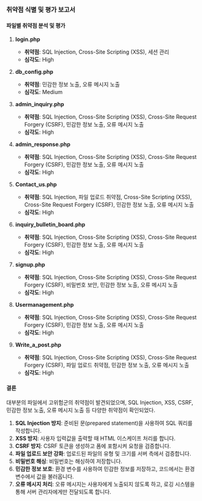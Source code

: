 ### 취약점 식별 및 평가 보고서

#### 파일별 취약점 분석 및 평가

1. **login.php**
   - **취약점**: SQL Injection, Cross-Site Scripting (XSS), 세션 관리
   - **심각도**: High

2. **db_config.php**
   - **취약점**: 민감한 정보 노출, 오류 메시지 노출
   - **심각도**: Medium

3. **admin_inquiry.php**
   - **취약점**: SQL Injection, Cross-Site Scripting (XSS), Cross-Site Request Forgery (CSRF), 민감한 정보 노출, 오류 메시지 노출
   - **심각도**: High

4. **admin_response.php**
   - **취약점**: SQL Injection, Cross-Site Scripting (XSS), Cross-Site Request Forgery (CSRF), 민감한 정보 노출, 오류 메시지 노출
   - **심각도**: High

5. **Contact_us.php**
   - **취약점**: SQL Injection, 파일 업로드 취약점, Cross-Site Scripting (XSS), Cross-Site Request Forgery (CSRF), 민감한 정보 노출, 오류 메시지 노출
   - **심각도**: High

6. **inquiry_bulletin_board.php**
   - **취약점**: SQL Injection, Cross-Site Scripting (XSS), Cross-Site Request Forgery (CSRF), 민감한 정보 노출, 오류 메시지 노출
   - **심각도**: High

7. **signup.php**
   - **취약점**: SQL Injection, Cross-Site Scripting (XSS), Cross-Site Request Forgery (CSRF), 비밀번호 보안, 민감한 정보 노출, 오류 메시지 노출
   - **심각도**: High

8. **Usermanagement.php**
   - **취약점**: SQL Injection, Cross-Site Scripting (XSS), Cross-Site Request Forgery (CSRF), 민감한 정보 노출, 오류 메시지 노출
   - **심각도**: High

9. **Write_a_post.php**
   - **취약점**: SQL Injection, Cross-Site Scripting (XSS), Cross-Site Request Forgery (CSRF), 파일 업로드 취약점, 민감한 정보 노출, 오류 메시지 노출
   - **심각도**: High


#### 결론
대부분의 파일에서 고위험군의 취약점이 발견되었으며, SQL Injection, XSS, CSRF, 민감한 정보 노출, 오류 메시지 노출 등 다양한 취약점이 확인되었다.


1. **SQL Injection 방지**: 준비된 문(prepared statement)을 사용하여 SQL 쿼리를 작성합니다.
2. **XSS 방지**: 사용자 입력값을 출력할 때 HTML 이스케이프 처리를 합니다.
3. **CSRF 방지**: CSRF 토큰을 생성하고 폼에 포함시켜 요청을 검증합니다.
4. **파일 업로드 보안 강화**: 업로드된 파일의 유형 및 크기를 서버 측에서 검증합니다.
5. **비밀번호 해싱**: 비밀번호는 해싱하여 저장합니다.
6. **민감한 정보 보호**: 환경 변수를 사용하여 민감한 정보를 저장하고, 코드에서는 환경 변수에서 값을 불러옵니다.
7. **오류 메시지 처리**: 오류 메시지는 사용자에게 노출되지 않도록 하고, 로깅 시스템을 통해 서버 관리자에게만 전달되도록 합니다.


